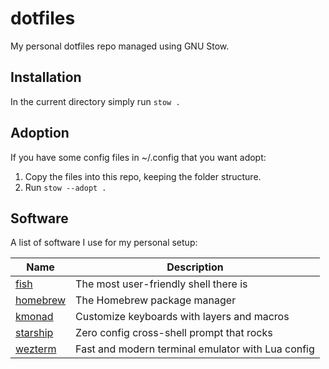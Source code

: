 # dotfiles

My personal dotfiles repo managed using GNU Stow.


## Installation

In the current directory simply run `stow .`


## Adoption

If you have some config files in ~/.config that you want adopt:

1. Copy the files into this repo, keeping the folder structure.
2. Run `stow --adopt .`


## Software

A list of software I use for my personal setup:

| Name                                       | Description                                       |
|--------------------------------------------|---------------------------------------------------|
| [fish](https://fishshell.com)              | The most user-friendly shell there is             |
| [homebrew](https://docs.brew.sh)           | The Homebrew package manager                      |
| [kmonad](https://github.com/kmonad/kmonad) | Customize keyboards with layers and macros        |
| [starship](https://starship.rs)            | Zero config cross-shell prompt that rocks         |
| [wezterm](https://github.com/wez/wezterm)  | Fast and modern terminal emulator with Lua config |
